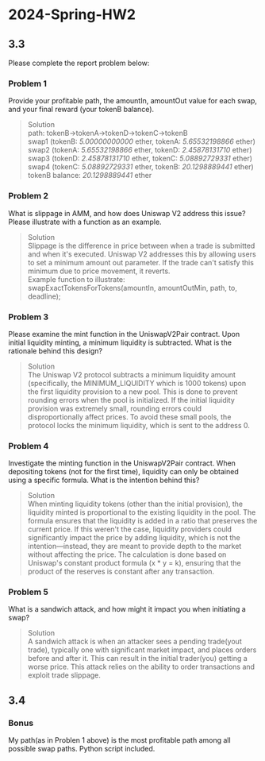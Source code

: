 # 2024-Spring-HW2

## 3.3
Please complete the report problem below:

### Problem 1
Provide your profitable path, the amountIn, amountOut value for each swap, and your final reward (your tokenB balance).

> Solution  
path: tokenB->tokenA->tokenD->tokenC->tokenB  
swap1 (tokenB: *5.00000000000* ether, tokenA: *5.65532198866* ether)  
swap2 (tokenA: *5.65532198866* ether, tokenD: *2.45878131710* ether)  
swap3 (tokenD: *2.45878131710* ether, tokenC: *5.08892729331* ether)  
swap4 (tokenC: *5.08892729331* ether, tokenB: *20.1298889441* ether)  
tokenB balance: *20.1298889441* ether

### Problem 2
What is slippage in AMM, and how does Uniswap V2 address this issue? Please illustrate with a function as an example.

> Solution  
Slippage is the difference in price between when a trade is submitted and when it's executed. Uniswap V2 addresses this by allowing users to set a minimum amount out parameter. If the trade can't satisfy this minimum due to price movement, it reverts.  
Example function to illustrate:  
swapExactTokensForTokens(amountIn, amountOutMin, path, to, deadline);

### Problem 3
Please examine the mint function in the UniswapV2Pair contract. Upon initial liquidity minting, a minimum liquidity is subtracted. What is the rationale behind this design?

> Solution  
The Uniswap V2 protocol subtracts a minimum liquidity amount (specifically, the MINIMUM_LIQUIDITY which is 1000 tokens) upon the first liquidity provision to a new pool. This is done to prevent rounding errors when the pool is initialized. If the initial liquidity provision was extremely small, rounding errors could disproportionally affect prices. To avoid these small pools, the protocol locks the minimum liquidity, which is sent to the address 0. 

### Problem 4
Investigate the minting function in the UniswapV2Pair contract. When depositing tokens (not for the first time), liquidity can only be obtained using a specific formula. What is the intention behind this?

> Solution  
When minting liquidity tokens (other than the initial provision), the liquidity minted is proportional to the existing liquidity in the pool. The formula ensures that the liquidity is added in a ratio that preserves the current price. If this weren't the case, liquidity providers could significantly impact the price by adding liquidity, which is not the intention—instead, they are meant to provide depth to the market without affecting the price. The calculation is done based on Uniswap's constant product formula (x * y = k), ensuring that the product of the reserves is constant after any transaction.

### Problem 5
What is a sandwich attack, and how might it impact you when initiating a swap?

> Solution  
A sandwich attack is when an attacker sees a pending trade(yout trade), typically one with significant market impact, and places orders before and after it. This can result in the initial trader(you) getting a worse price. This attack relies on the ability to order transactions and exploit trade slippage.

## 3.4
### Bonus
My path(as in Problen 1 above) is the most profitable path among all possible swap paths. Python script included. 
